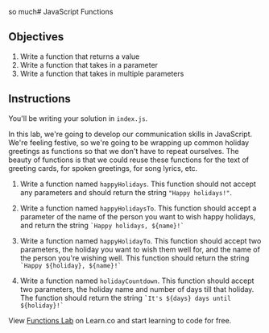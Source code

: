  so much# JavaScript Functions

## Objectives

1. Write a function that returns a value
2. Write a function that takes in a parameter
3. Write a function that takes in multiple parameters

## Instructions

You'll be writing your solution in `index.js`.

In this lab, we're going to develop our communication skills in JavaScript. We're feeling festive, so we're going to be wrapping up common holiday greetings as functions so that we don't have to repeat ourselves. The beauty of functions is that we could reuse these functions for the text of greeting cards, for spoken greetings, for song lyrics, etc.

1. Write a function named `happyHolidays`. This function should not accept any parameters and should return the string `"Happy holidays!"`.

2. Write a function named `happyHolidaysTo`. This function should accept a parameter of the name of the person you want to wish happy holidays, and return the string `` `Happy holidays, ${name}!` ``

3. Write a function named `happyHolidayTo`. This function should accept two parameters, the holiday you want to wish them well for, and the name of the person you're wishing well. This function should return the string `` `Happy ${holiday}, ${name}!` ``

4. Write a function named `holidayCountdown`. This function should accept two parameters, the holiday name and number of days till that holiday. The function should return the string `` `It's ${days} days until ${holiday}!` ``

<p class='util--hide'>View <a href='https://learn.co/lessons/js-functions-lab'>Functions Lab</a> on Learn.co and start learning to code for free.</p>
